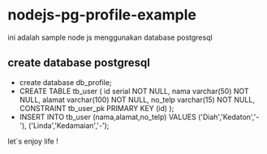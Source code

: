 # nodejs-pg-profile-example
ini adalah sample node js menggunakan database postgresql

## create database postgresql
* create database db_profile;
* CREATE TABLE tb_user (
	id serial NOT NULL,
	nama varchar(50) NOT NULL,
	alamat varchar(100) NOT NULL,
	no_telp varchar(15) NOT NULL,
	CONSTRAINT tb_user_pk PRIMARY KEY (id)
);
* INSERT INTO tb_user (nama,alamat,no_telp) VALUES
	 ('Diah','Kedaton','-'),
	 ('Linda','Kedamaian','-');


let`s enjoy life !